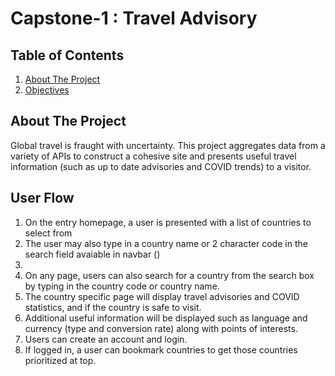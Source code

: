# Capstone-1 : Travel Advisory

## Table of Contents
1. [About The Project](#about-the-project)
2. [Objectives](#objectives)

## About The Project

Global travel is fraught with uncertainty.  This project aggregates data from a variety of APIs to construct a cohesive site and presents useful travel information (such as up to date advisories and COVID trends) to a visitor. 

## User Flow

1. On the entry homepage, a user is presented with a list of countries to select from
2. The user may also type in a country name or 2 character code in the search field avaiable in navbar ()
3.   
2. On any page, users can also search for a country from the search box by typing in the country code or country name.
3. The country specific page will display travel advisories and COVID statistics, and if the country is safe to visit.
4. Additional useful information will be displayed such as language and currency (type and conversion rate) along with points of interests.
5. Users can create an account and login.
6. If logged in, a user can bookmark countries to get those countries prioritized at top.

